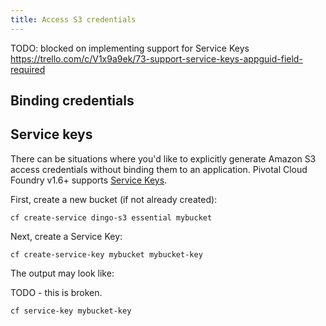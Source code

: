 ```yaml
---
title: Access S3 credentials
---
```


TODO: blocked on implementing support for Service Keys https://trello.com/c/V1x9a9ek/73-support-service-keys-appguid-field-required

## Binding credentials

## Service keys

There can be situations where you'd like to explicitly generate Amazon S3 access credentials without binding them to an application. Pivotal Cloud Foundry v1.6+ supports [Service Keys](http://docs.cloudfoundry.org/devguide/services/service-keys.html).

First, create a new bucket (if not already created):

```
cf create-service dingo-s3 essential mybucket
```

Next, create a Service Key:

```
cf create-service-key mybucket mybucket-key
```

The output may look like:

TODO - this is broken.


```
cf service-key mybucket-key
```
